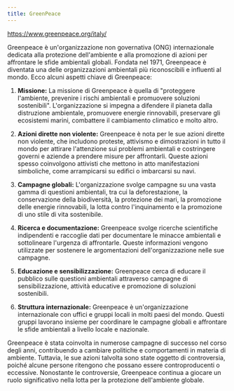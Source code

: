 ```yaml
---
title: GreenPeace
---
```


<https://www.greenpeace.org/italy/>

Greenpeace è un'organizzazione non governativa (ONG) internazionale dedicata alla protezione dell'ambiente e alla promozione di azioni per affrontare le sfide ambientali globali. Fondata nel 1971, Greenpeace è diventata una delle organizzazioni ambientali più riconoscibili e influenti al mondo. Ecco alcuni aspetti chiave di Greenpeace:

1. **Missione:** La missione di Greenpeace è quella di "proteggere l'ambiente, prevenire i rischi ambientali e promuovere soluzioni sostenibili". L'organizzazione si impegna a difendere il pianeta dalla distruzione ambientale, promuovere energie rinnovabili, preservare gli ecosistemi marini, combattere il cambiamento climatico e molto altro.

2. **Azioni dirette non violente:** Greenpeace è nota per le sue azioni dirette non violente, che includono proteste, attivismo e dimostrazioni in tutto il mondo per attirare l'attenzione sui problemi ambientali e costringere governi e aziende a prendere misure per affrontarli. Queste azioni spesso coinvolgono attivisti che mettono in atto manifestazioni simboliche, come arrampicarsi su edifici o imbarcarsi su navi.

3. **Campagne globali:** L'organizzazione svolge campagne su una vasta gamma di questioni ambientali, tra cui la deforestazione, la conservazione della biodiversità, la protezione dei mari, la promozione delle energie rinnovabili, la lotta contro l'inquinamento e la promozione di uno stile di vita sostenibile.

4. **Ricerca e documentazione:** Greenpeace svolge ricerche scientifiche indipendenti e raccoglie dati per documentare le minacce ambientali e sottolineare l'urgenza di affrontarle. Queste informazioni vengono utilizzate per sostenere le argomentazioni dell'organizzazione nelle sue campagne.

5. **Educazione e sensibilizzazione:** Greenpeace cerca di educare il pubblico sulle questioni ambientali attraverso campagne di sensibilizzazione, attività educative e promozione di soluzioni sostenibili.

6. **Struttura internazionale:** Greenpeace è un'organizzazione internazionale con uffici e gruppi locali in molti paesi del mondo. Questi gruppi lavorano insieme per coordinare le campagne globali e affrontare le sfide ambientali a livello locale e nazionale.

Greenpeace è stata coinvolta in numerose campagne di successo nel corso degli anni, contribuendo a cambiare politiche e comportamenti in materia di ambiente. Tuttavia, le sue azioni talvolta sono state oggetto di controversia, poiché alcune persone ritengono che possano essere controproducenti o eccessive. Nonostante le controversie, Greenpeace continua a giocare un ruolo significativo nella lotta per la protezione dell'ambiente globale.